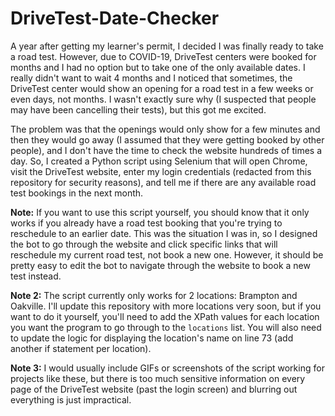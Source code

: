 # DriveTest-Date-Checker
A year after getting my learner's permit, I decided I was finally ready to take a road test. However, due to COVID-19, DriveTest centers were booked for months and I had no option but to take one of the only available dates. I really didn't want to wait 4 months and I noticed that sometimes, the DriveTest center would show an opening for a road test in a few weeks or even days, not months. I wasn't exactly sure why (I suspected that people may have been cancelling their tests), but this got me excited. 

The problem was that the openings would only show for a few minutes and then they would go away (I assumed that they were getting booked by other people), and I don't have the time to check the website hundreds of times a day. So, I created a Python script using Selenium that will open Chrome, visit the DriveTest website, enter my login credentials (redacted from this repository for security reasons), and tell me if there are any available road test bookings in the next month.

**Note:** If you want to use this script yourself, you should know that it only works if you already have a road test booking that you're trying to reschedule to an earlier date. This was the situation I was in, so I designed the bot to go through the website and click specific links that will reschedule my current road test, not book a new one. However, it should be pretty easy to edit the bot to navigate through the website to book a new test instead.

**Note 2:** The script currently only works for 2 locations: Brampton and Oakville. I'll update this repository with more locations very soon, but if you want to do it yourself, you'll need to add the XPath values for each location you want the program to go through to the ```locations``` list. You will also need to update the logic for displaying the location's name on line 73 (add another if statement per location).

**Note 3:** I would usually include GIFs or screenshots of the script working for projects like these, but there is too much sensitive information on every page of the DriveTest website (past the login screen) and blurring out everything is just impractical.
